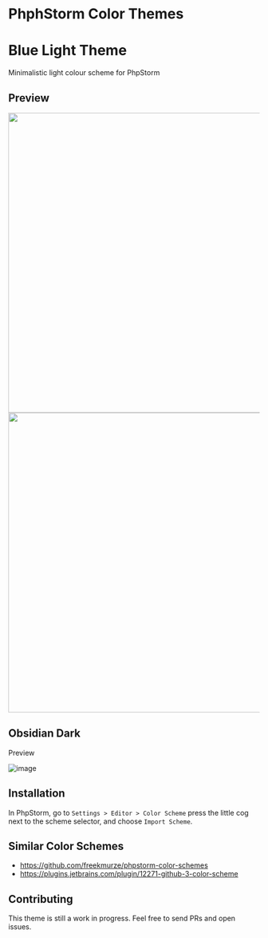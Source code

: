 # PhphStorm Color Themes

# Blue Light Theme

Minimalistic light colour scheme for PhpStorm

## Preview

<img src="https://user-images.githubusercontent.com/781074/126898689-ad613e47-ee08-4671-bd76-898a8811530e.png" width="600"/>

<img src="https://user-images.githubusercontent.com/781074/126898746-00d9e431-0535-4b7f-8472-4aaa16fc6e73.png" width="600"/>

## Obsidian Dark

Preview

![image](https://user-images.githubusercontent.com/781074/147874173-cfb61cd7-2f9e-4b8b-b202-1848ec770ce5.png)

## Installation

In PhpStorm, go to `Settings > Editor > Color Scheme` press the little cog next to the scheme selector, and choose `Import Scheme`.

## Similar Color Schemes

* https://github.com/freekmurze/phpstorm-color-schemes
* https://plugins.jetbrains.com/plugin/12271-github-3-color-scheme

## Contributing

This theme is still a work in progress. Feel free to send PRs and open issues.
